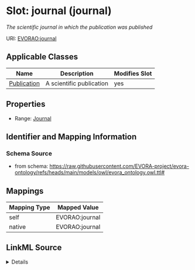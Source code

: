 

# Slot: journal (journal)


_The scientific journal in which the publication was published_





URI: [EVORAO:journal](https://raw.githubusercontent.com/EVORA-project/evora-ontology/refs/heads/main/models/owl/evora_ontology.owl.ttl#journal)



<!-- no inheritance hierarchy -->





## Applicable Classes

| Name | Description | Modifies Slot |
| --- | --- | --- |
| [Publication](Publication.md) | A scientific publication |  yes  |







## Properties

* Range: [Journal](Journal.md)





## Identifier and Mapping Information







### Schema Source


* from schema: https://raw.githubusercontent.com/EVORA-project/evora-ontology/refs/heads/main/models/owl/evora_ontology.owl.ttl#




## Mappings

| Mapping Type | Mapped Value |
| ---  | ---  |
| self | EVORAO:journal |
| native | EVORAO:journal |




## LinkML Source

<details>
```yaml
name: journal
description: The scientific journal in which the publication was published
title: journal
from_schema: https://raw.githubusercontent.com/EVORA-project/evora-ontology/refs/heads/main/models/owl/evora_ontology.owl.ttl#
rank: 1000
alias: journal
domain_of:
- Publication
range: Journal
required: false
multivalued: false

```
</details>